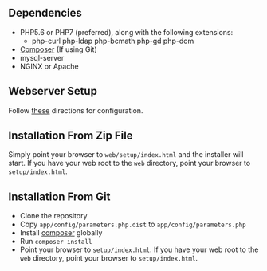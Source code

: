 Dependencies 
--------------------------

* PHP5.6 or PHP7 (preferred), along with the following extensions:
    * php-curl php-ldap php-bcmath php-gd php-dom
* [Composer](https://getcomposer.org/download/) (If using Git)
* mysql-server
* NGINX or Apache

Webserver Setup
--------------------------

Follow [these](https://wiki.partkeepr.org/wiki/KB00005:Web_Server_Configuration) directions for configuration.

Installation From Zip File
--------------------------

Simply point your browser to `web/setup/index.html` and the installer will start. If you have your web root to the `web` directory, point your browser to `setup/index.html`.

Installation From Git
---------------------

* Clone the repository
* Copy `app/config/parameters.php.dist` to `app/config/parameters.php`
* Install [composer](https://getcomposer.org/download/) globally
* Run `composer install`
* Point your browser to `setup/index.html`. If you have your web root to the `web` directory, point your browser to `setup/index.html`.
